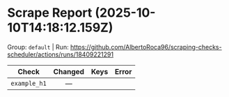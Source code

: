 # Scrape Report (2025-10-10T14:18:12.159Z)

Group: `default`  |  Run: https://github.com/AlbertoRoca96/scraping-checks-scheduler/actions/runs/18409221291

| Check | Changed | Keys | Error |
|---|:---:|:--|:--|
| `example_h1` | — |  |  |

